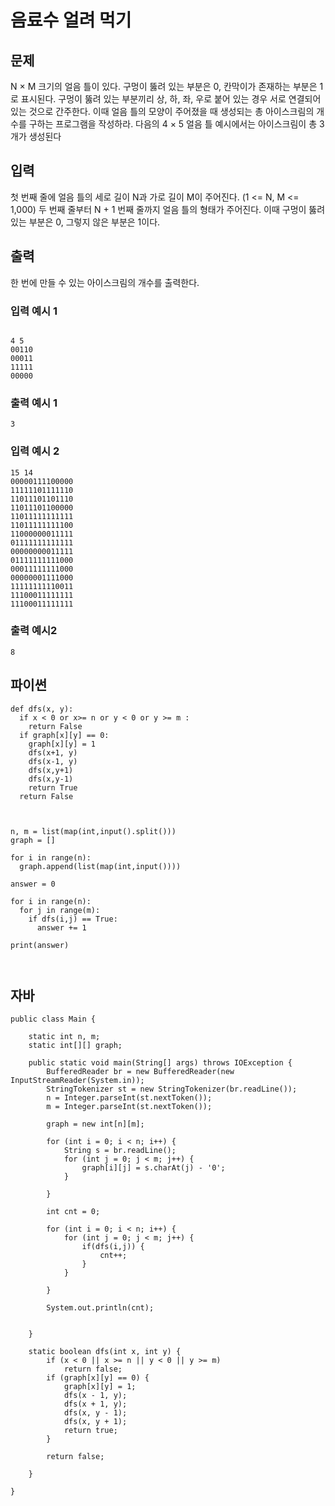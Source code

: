 # 음료수 얼려 먹기
## 문제
N × M 크기의 얼음 틀이 있다. 구멍이 뚫려 있는 부분은 0, 칸막이가 존재하는 부분은 1로 표시된다.
구멍이 뚫려 있는 부분끼리 상, 하, 좌, 우로 붙어 있는 경우 서로 연결되어 있는 것으로 간주한다.
이때 얼음 틀의 모양이 주어졌을 때 생성되는 총 아이스크림의 개수를 구하는 프로그램을 작성하라.
다음의 4 × 5 얼음 틀 예시에서는 아이스크림이 총 3개가 생성된다


## 입력
첫 번째 줄에 얼음 틀의 세로 길이 N과 가로 길이 M이 주어진다. (1 <= N, M <= 1,000)
두 번째 줄부터 N + 1 번째 줄까지 얼음 틀의 형태가 주어진다.
이때 구멍이 뚫려있는 부분은 0, 그렇지 않은 부분은 1이다.
## 출력
한 번에 만들 수 있는 아이스크림의 개수를 출력한다.

### 입력 예시 1
```

4 5
00110
00011
11111
00000

```
### 출력 예시 1
```
3
```
### 입력 예시 2
```
15 14
00000111100000
11111101111110
11011101101110
11011101100000
11011111111111
11011111111100
11000000011111
01111111111111
00000000011111
01111111111000
00011111111000
00000001111000
11111111110011
11100011111111
11100011111111
```
### 출력 예시2
```
8
```
## 파이썬
```
def dfs(x, y):
  if x < 0 or x>= n or y < 0 or y >= m : 
    return False
  if graph[x][y] == 0:
    graph[x][y] = 1
    dfs(x+1, y)
    dfs(x-1, y)
    dfs(x,y+1)
    dfs(x,y-1)
    return True
  return False

 

n, m = list(map(int,input().split()))
graph = []

for i in range(n):
  graph.append(list(map(int,input())))

answer = 0

for i in range(n):
  for j in range(m):
    if dfs(i,j) == True:
      answer += 1

print(answer)



```

## 자바
```
public class Main {

	static int n, m;
	static int[][] graph;

	public static void main(String[] args) throws IOException {
		BufferedReader br = new BufferedReader(new InputStreamReader(System.in));
		StringTokenizer st = new StringTokenizer(br.readLine());
		n = Integer.parseInt(st.nextToken());
		m = Integer.parseInt(st.nextToken());

		graph = new int[n][m];

		for (int i = 0; i < n; i++) {
			String s = br.readLine();
			for (int j = 0; j < m; j++) {
				graph[i][j] = s.charAt(j) - '0';
			}

		}
		
		int cnt = 0;

		for (int i = 0; i < n; i++) {
			for (int j = 0; j < m; j++) {
				if(dfs(i,j)) {
					cnt++;
				}
			}

		}
		
		System.out.println(cnt);
	

	}

	static boolean dfs(int x, int y) {
		if (x < 0 || x >= n || y < 0 || y >= m)
			return false;
		if (graph[x][y] == 0) {
			graph[x][y] = 1;
			dfs(x - 1, y);
			dfs(x + 1, y);
			dfs(x, y - 1);
			dfs(x, y + 1);
			return true;
		}

		return false;

	}

}

```

